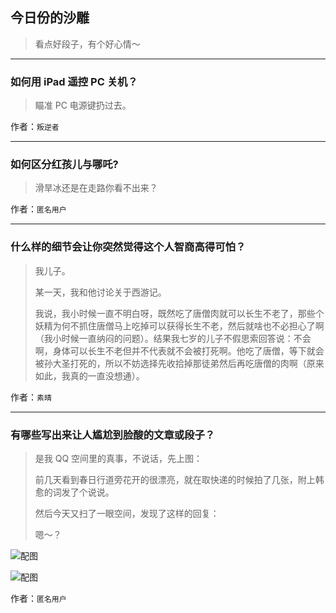 ## 今日份的沙雕

> 看点好段子，有个好心情～


 
---

### 如何用 iPad 遥控 PC 关机？

> 瞄准 PC 电源键扔过去。


作者：`叛逆者`

---

### 如何区分红孩儿与哪吒?

> 滑旱冰还是在走路你看不出来？


作者：`匿名用户`

---

### 什么样的细节会让你突然觉得这个人智商高得可怕？

> 我儿子。
> 
> 某一天，我和他讨论关于西游记。
> 
> 我说，我小时候一直不明白呀，既然吃了唐僧肉就可以长生不老了，那些个妖精为何不抓住唐僧马上吃掉可以获得长生不老，然后就啥也不必担心了啊（我小时候一直纳闷的问题）。结果我七岁的儿子不假思索回答说：不会啊，身体可以长生不老但并不代表就不会被打死啊。他吃了唐僧，等下就会被孙大圣打死的，所以不妨选择先收拾掉那徒弟然后再吃唐僧的肉啊（原来如此，我真的一直没想通）。


作者：`素晴`

---

### 有哪些写出来让人尴尬到脸酸的文章或段子？

> 是我 QQ 空间里的真事，不说话，先上图：
> 
> 前几天看到春日行道旁花开的很漂亮，就在取快递的时候拍了几张，附上韩愈的词发了个说说。
> 
> 然后今天又扫了一眼空间，发现了这样的回复：
> 
> 嗯～？



![配图](http://pic1.zhimg.com/70/v2-681e898e4c879edcb50f0c2ff90ff028_b.jpg)



![配图](http://pic1.zhimg.com/70/v2-7a4a556df819797318634d4bbcdbfc0c_b.jpg)


作者：`匿名用户`